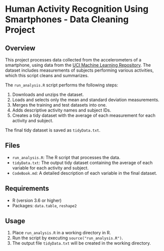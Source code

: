 # Human Activity Recognition Using Smartphones - Data Cleaning Project

## Overview
This project processes data collected from the accelerometers of a smartphone, using data from the [UCI Machine Learning Repository](https://archive.ics.uci.edu/ml/datasets/Human+Activity+Recognition+Using+Smartphones). The dataset includes measurements of subjects performing various activities, which this script cleans and summarizes.

The `run_analysis.R` script performs the following steps:
1. Downloads and unzips the dataset.
2. Loads and selects only the mean and standard deviation measurements.
3. Merges the training and test datasets into one.
4. Adds descriptive activity names and subject IDs.
5. Creates a tidy dataset with the average of each measurement for each activity and subject.

The final tidy dataset is saved as `tidyData.txt`.

## Files
- `run_analysis.R`: The R script that processes the data.
- `tidyData.txt`: The output tidy dataset containing the average of each variable for each activity and subject.
- `CodeBook.md`: A detailed description of each variable in the final dataset.

## Requirements
- R (version 3.6 or higher)
- Packages: `data.table`, `reshape2`

## Usage
1. Place `run_analysis.R` in a working directory in R.
2. Run the script by executing `source("run_analysis.R")`.
3. The output file `tidyData.txt` will be created in the working directory.
